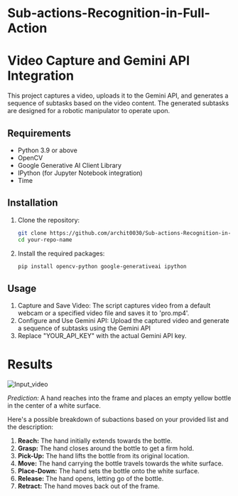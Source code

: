 # Sub-actions-Recognition-in-Full-Action


# Video Capture and Gemini API Integration

This project captures a video, uploads it to the Gemini API, and generates a sequence of subtasks based on the video content. The generated subtasks are designed for a robotic manipulator to operate upon.

## Requirements

- Python 3.9 or above
- OpenCV
- Google Generative AI Client Library
- IPython (for Jupyter Notebook integration)
- Time

## Installation

1. Clone the repository:
   ```bash
   git clone https://github.com/archit0030/Sub-actions-Recognition-in-Full-Action.git
   cd your-repo-name

2. Install the required packages:
   ```bash
   pip install opencv-python google-generativeai ipython

## Usage

1. Capture and Save Video:
   The script captures video from a default webcam or a specified video file and saves it to 'pro.mp4'.
2. Configure and Use Gemini API:
   Upload the captured video and generate a sequence of subtasks using the Gemini API
3. Replace "YOUR_API_KEY" with the actual Gemini API key.



# Results


 ![Input_video](https://github.com/user-attachments/assets/a90af8b0-81bc-40a7-965e-923743641c6a)
  


   *Prediction:*
   A hand reaches into the frame and places an empty yellow bottle in the center of a white surface. 

   Here's a possible breakdown of subactions based on your provided list and the description:
   
   1. **Reach:** The hand initially extends towards the bottle.
   2. **Grasp:** The hand closes around the bottle to get a firm hold.
   3. **Pick-Up:**  The hand lifts the bottle from its original location. 
   4. **Move:** The hand carrying the bottle travels towards the white surface.
   5. **Place-Down:**  The hand sets the bottle onto the white surface.
   6. **Release:** The hand opens, letting go of the bottle.
   7. **Retract:** The hand moves back out of the frame. 
   





